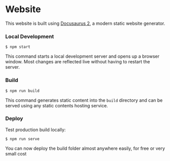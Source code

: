 # Website

This website is built using [Docusaurus 2](https://docusaurus.io/), a modern static website generator.

### Local Development

```
$ npm start
```

This command starts a local development server and opens up a browser window. Most changes are reflected live without
having to restart the server.

### Build

```
$ npm run build
```

This command generates static content into the `build` directory and can be served using any static contents hosting
service.

### Deploy

Test production build locally:

```
$ npm run serve
```

You can now deploy the build folder almost anywhere easily, for free or very small cost
